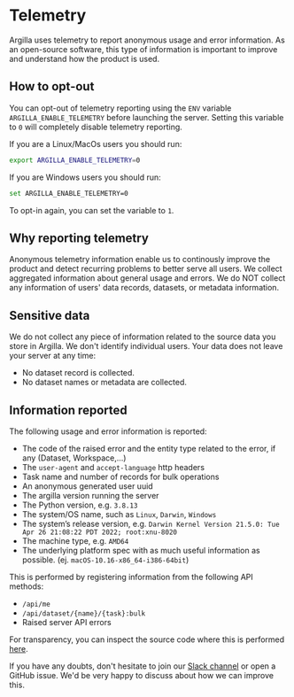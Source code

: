 # Telemetry
Argilla uses telemetry to report anonymous usage and error information. As an open-source software, this type of information is important to improve and understand how the product is used.

## How to opt-out
You can opt-out of telemetry reporting using the `ENV` variable `ARGILLA_ENABLE_TELEMETRY` before launching the server. Setting this variable to `0` will completely disable telemetry reporting.

If you are a Linux/MacOs users you should run:

```bash
export ARGILLA_ENABLE_TELEMETRY=0
```

If you are Windows users you should run:

```bash
set ARGILLA_ENABLE_TELEMETRY=0
```

To opt-in again, you can set the variable to `1`.

## Why reporting telemetry
Anonymous telemetry information enable us to continously improve the product and detect recurring problems to better serve all users. We collect aggregated information about general usage and errors. We do NOT collect any information of users' data records, datasets, or metadata information.

## Sensitive data
We do not collect any piece of information related to the source data you store in Argilla. We don't identify individual users. Your data does not leave your server at any time:

* No dataset record is collected.
* No dataset names or metadata are collected.

## Information reported
The following usage and error information is reported:

* The code of the raised error and the entity type related to the error, if any (Dataset, Workspace,...)
* The `user-agent` and `accept-language` http headers
* Task name and number of records for bulk operations
* An anonymous generated user uuid
* The argilla version running the server
* The Python version, e.g. `3.8.13`
* The system/OS name, such as `Linux`, `Darwin`, `Windows`
* The system’s release version, e.g. `Darwin Kernel Version 21.5.0: Tue Apr 26 21:08:22 PDT 2022; root:xnu-8020`
* The machine type, e.g. `AMD64`
* The underlying platform spec with as much useful information as possible. (ej. `macOS-10.16-x86_64-i386-64bit`)


This is performed by registering information from the following API methods:

* `/api/me`
* `/api/dataset/{name}/{task}:bulk`
* Raised server API errors


For transparency, you can inspect the source code where this is performed [here](https://github.com/argilla-io/argilla/blob/main/src/argilla/server/commons/telemetry.py#L53).

If you have any doubts, don't hesitate to join our [Slack channel](https://join.slack.com/t/rubrixworkspace/shared_invite/zt-whigkyjn-a3IUJLD7gDbTZ0rKlvcJ5g) or open a GitHub issue. We'd be very happy to discuss about how we can improve this.
